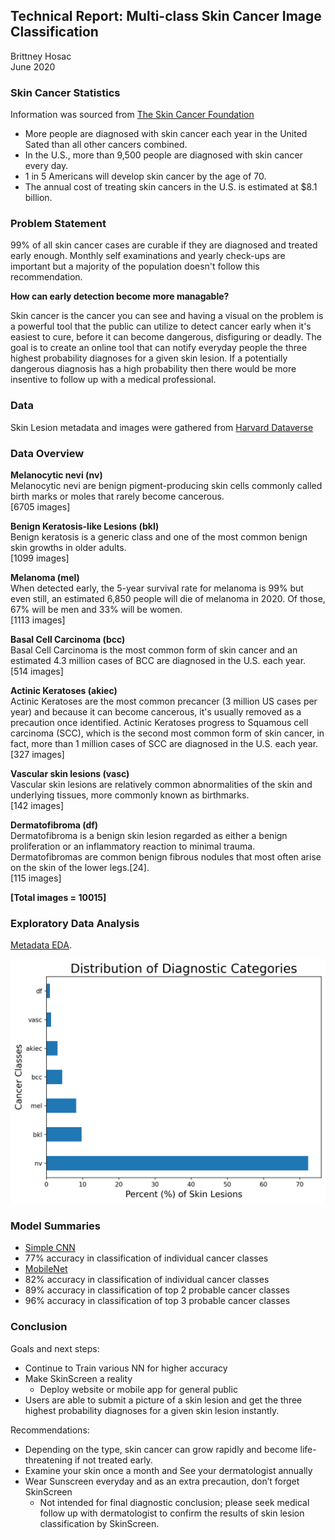 ## Technical Report: Multi-class Skin Cancer Image Classification
Brittney Hosac<br>
June 2020

### Skin Cancer Statistics 
Information was sourced from [The Skin Cancer Foundation](https://www.skincancer.org/?gclid=CjwKCAjw5vz2BRAtEiwAbcVIL8mqF-E6D7wMD43ae4LYM1CludUDQgRf4h0RwJz7hGPlj8IALD_P8RoCwdkQAvD_BwE)
- More people are diagnosed with skin cancer each year in the United Sated than all other cancers combined. 
- In the U.S., more than 9,500 people are diagnosed with skin cancer every day. 
- 1 in 5 Americans will develop skin cancer by the age of 70.
- The annual cost of treating skin cancers in the U.S. is estimated at $8.1 billion.

### Problem Statement
 
99% of all skin cancer cases are curable if they are diagnosed and treated early enough. Monthly self examinations and yearly check-ups are important but a majority of the population doesn't follow this recommendation.

<b>How can early detection become more managable?</b>

Skin cancer is the cancer you can see and having a visual on the problem is a powerful tool that the public can utilize to detect cancer early when it's easiest to cure, before it can become dangerous, disfiguring or deadly. The goal is to create an online tool that can notify everyday people the three highest probability diagnoses for a given skin lesion. If a potentially dangerous diagnosis has a high probability then there would be more insentive to follow up with a medical professional.


### Data
Skin Lesion metadata and images were gathered from [Harvard Dataverse](https://dataverse.harvard.edu/dataset.xhtml?persistentId=doi:10.7910/DVN/DBW86T)<br>

### Data Overview

<b>Melanocytic nevi (nv)</b><br>
Melanocytic nevi are benign pigment-producing skin cells commonly called birth marks or moles that rarely become cancerous.<br>
[6705 images]

<b>Benign Keratosis-like Lesions (bkl)</b><br>
Benign keratosis is a generic class and one of the most common benign skin growths in older adults.<br>
[1099 images]

<b>Melanoma (mel)</b><br>
When detected early, the 5-year survival rate for melanoma is 99% but even still, an estimated 6,850 people will die of melanoma in 2020. Of those, 67% will be men and 33% will be women.<br>
[1113 images]


<b>Basal Cell Carcinoma (bcc)</b><br>
Basal Cell Carcinoma is the most common form of skin cancer and an estimated 4.3 million cases of BCC are diagnosed in the U.S. each year.<br>
[514 images]

<b>Actinic Keratoses (akiec)</b><br>
Actinic Keratoses are the most common precancer (3 million US cases per year) and because it can become cancerous, it's usually removed as a precaution once identified. Actinic Keratoses progress to Squamous cell carcinoma (SCC), which is the second most common form of skin cancer, in fact, more than 1 million cases of SCC are diagnosed in the U.S. each year. <br>
[327 images]

<b>Vascular skin lesions (vasc)</b><br>
Vascular skin lesions are relatively common abnormalities of the skin and underlying tissues, more commonly known as birthmarks.<br>
[142 images]

<b>Dermatofibroma (df)</b><br>
Dermatofibroma is a benign skin lesion regarded as either a benign proliferation or an inflammatory reaction to minimal trauma. Dermatofibromas are common benign fibrous nodules that most often arise on the skin of the lower legs.[24].<br>
[115 images]

<b>[Total images = 10015]</b>

### Exploratory Data Analysis
[Metadata EDA](https://github.com/brithosac/Skin-Lesion-Analyser/blob/master/code/01_Metadata_EDA.ipynb).


![Diagnostic Class Distribution](https://github.com/brithosac/Skin-Lesion-Analyser/blob/master/assets/Distribution%20of%20Diagnostic%20Categories.png)


### Model Summaries

- [Simple CNN](https://github.com/brithosac/Skin-Lesion-Analyser/blob/master/code/02-cnn-model.ipynb)
 - 77% accuracy in classification of individual cancer classes
- [MobileNet](https://github.com/brithosac/Skin-Lesion-Analyser/blob/master/code/03-mobilenet-cnn-model.ipynb)
 - 82% accuracy in classification of individual cancer classes
 - 89% accuracy in classification of top 2 probable cancer classes
 - 96% accuracy in classification of top 3 probable cancer classes

### Conclusion

Goals and next steps:<br>
- Continue to Train various NN for higher accuracy
- Make SkinScreen a reality
    - Deploy website or mobile app for general public
- Users are able to submit a picture of a skin lesion and get the three highest probability diagnoses for a given skin lesion instantly.

Recommendations:<br>
- Depending on the type, skin cancer can grow rapidly and become life-threatening if not treated early. 
- Examine your skin once a month and See your dermatologist annually
- Wear Sunscreen everyday and as an extra precaution, don’t forget SkinScreen
    - Not intended for final diagnostic conclusion; please seek medical follow up with dermatologist to confirm the results of skin lesion classification by SkinScreen. 
